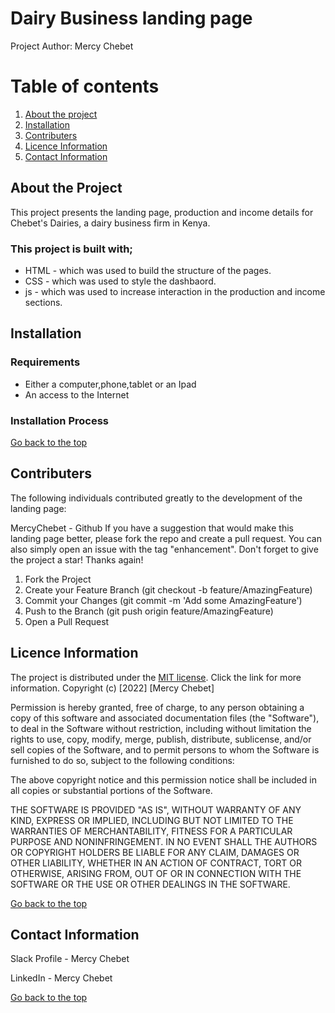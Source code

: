 # Dairy Business landing page
Project Author: Mercy Chebet
# Table of contents
1. [About the project](#about-the-project)
2. [Installation](#Usage)
3. [Contributers](#Contributers)
4. [Licence Information](#License-Information)
5. [Contact Information](#Contact-Information)
## About the Project
This project presents the landing page, production and income details  for Chebet's Dairies, a  dairy business firm in Kenya.
### This project is built with;
* HTML - which was used to build the structure of the pages.
*  CSS - which was used to style the dashbaord.
* js - which was used to increase interaction in the production and income sections.
## Installation
### Requirements
* Either a computer,phone,tablet or an Ipad
* An access to the Internet
### Installation Process
[Go back to the top](how-to-use-the-process)
## Contributers
The following individuals contributed greatly to the development of the landing page:

MercyChebet - Github
If you have a suggestion that would make this landing page better, please fork the repo and create a pull request. You can also simply open an issue with the tag "enhancement". Don't forget to give the project a star! Thanks again!

1. Fork the Project
2. Create your Feature Branch (git checkout -b feature/AmazingFeature)
3. Commit your Changes (git commit -m 'Add some AmazingFeature')
4. Push to the Branch (git push origin feature/AmazingFeature)
5. Open a Pull Request
## Licence Information 
The project is distributed under the [MIT license](link). Click the link for more information.
Copyright (c) [2022] [Mercy Chebet]

Permission is hereby granted, free of charge, to any person obtaining a copy of this software and associated documentation files (the "Software"), to deal in the Software without restriction, including without limitation the rights to use, copy, modify, merge, publish, distribute, sublicense, and/or sell copies of the Software, and to permit persons to whom the Software is furnished to do so, subject to the following conditions:

The above copyright notice and this permission notice shall be included in all copies or substantial portions of the Software.

THE SOFTWARE IS PROVIDED "AS IS", WITHOUT WARRANTY OF ANY KIND, EXPRESS OR IMPLIED, INCLUDING BUT NOT LIMITED TO THE WARRANTIES OF MERCHANTABILITY, FITNESS FOR A PARTICULAR PURPOSE AND NONINFRINGEMENT. IN NO EVENT SHALL THE AUTHORS OR COPYRIGHT HOLDERS BE LIABLE FOR ANY CLAIM, DAMAGES OR OTHER LIABILITY, WHETHER IN AN ACTION OF CONTRACT, TORT OR OTHERWISE, ARISING FROM, OUT OF OR IN CONNECTION WITH THE SOFTWARE OR THE USE OR OTHER DEALINGS IN THE SOFTWARE.

[Go back to the top](how-to-use-the-process)
## Contact Information
Slack Profile - Mercy Chebet

LinkedIn - Mercy Chebet

[Go back to the top](how-to-use-the-process)
